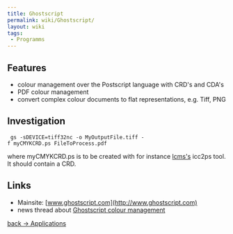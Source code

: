 ```yaml
---
title: Ghostscript
permalink: wiki/Ghostscript/
layout: wiki
tags:
 - Programms
---
```


Features
--------

-   colour management over the Postscript language with CRD's and CDA's
-   PDF colour management
-   convert complex colour documents to flat representations, e.g. Tiff,
    PNG

Investigation
-------------

` gs -sDEVICE=tiff32nc -o MyOutputFile.tiff -f myCMYKCRD.ps FileToProcess.pdf`

where myCMYKCRD.ps is to be created with for instance
[lcms's](http://www.littlecms.com/) icc2ps tool. It should contain a
CRD.

Links
-----

-   Mainsite: [www.ghostscript.com](http://www.ghostscript.com)
-   news thread about [Ghostscript colour
    management](http://newsgroups.derkeiler.com/Archive/Comp/comp.lang.postscript/2007-08/msg00019.html)

[back -&gt; Applications](/wiki/Applications "wikilink")
